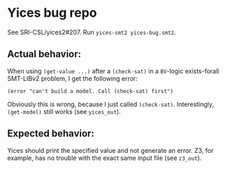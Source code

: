 Yices bug repo
====

See SRI-CSL/yices2#207.
Run `yices-smt2 yices-bug.smt2`.

Actual behavior:
----

When using `(get-value ...)` after a `(check-sat)` in a `BV`-logic exists-forall SMT-LIBv2 problem, I get the following error:
```
(error "can't build a model. Call (check-sat) first")
```

Obviously this is wrong, because I just called `(check-sat)`.  Interestingly, `(get-model)` still works (see `yices_out`).

Expected behavior:
----

Yices should print the specified value and not generate an error.  Z3, for example, has no trouble with the exact same input file (see `z3_out`).
